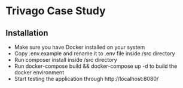 # Trivago Case Study

## Installation
- Make sure you have Docker installed on your system
- Copy .env.example and rename it to .env file inside /src directory
- Run composer install inside /src directory
- Run docker-compose build && docker-compose up -d to build the docker environment
- Start testing the application through http://localhost:8080/
